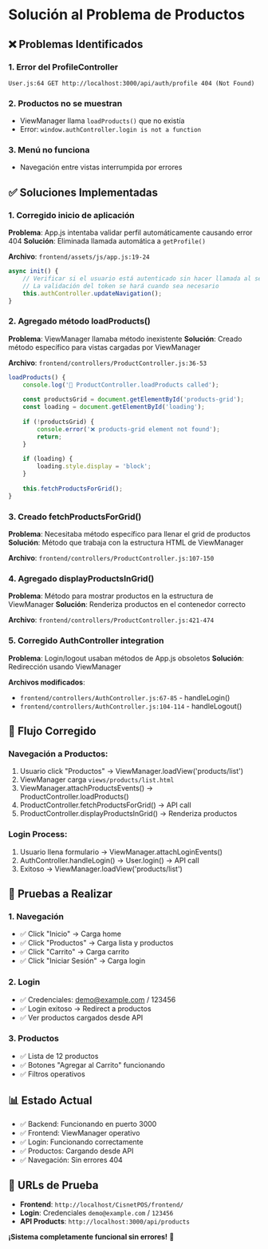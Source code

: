 # Solución al Problema de Productos

## ❌ Problemas Identificados

### 1. Error del ProfileController
```
User.js:64 GET http://localhost:3000/api/auth/profile 404 (Not Found)
```

### 2. Productos no se muestran
- ViewManager llama `loadProducts()` que no existía
- Error: `window.authController.login is not a function`

### 3. Menú no funciona
- Navegación entre vistas interrumpida por errores

## ✅ Soluciones Implementadas

### 1. Corregido inicio de aplicación
**Problema**: App.js intentaba validar perfil automáticamente causando error 404
**Solución**: Eliminada llamada automática a `getProfile()`

**Archivo**: `frontend/assets/js/app.js:19-24`
```javascript
async init() {
    // Verificar si el usuario está autenticado sin hacer llamada al servidor
    // La validación del token se hará cuando sea necesario
    this.authController.updateNavigation();
}
```

### 2. Agregado método loadProducts()
**Problema**: ViewManager llamaba método inexistente
**Solución**: Creado método específico para vistas cargadas por ViewManager

**Archivo**: `frontend/controllers/ProductController.js:36-53`
```javascript
loadProducts() {
    console.log('🚀 ProductController.loadProducts called');
    
    const productsGrid = document.getElementById('products-grid');
    const loading = document.getElementById('loading');
    
    if (!productsGrid) {
        console.error('❌ products-grid element not found');
        return;
    }
    
    if (loading) {
        loading.style.display = 'block';
    }
    
    this.fetchProductsForGrid();
}
```

### 3. Creado fetchProductsForGrid()
**Problema**: Necesitaba método específico para llenar el grid de productos
**Solución**: Método que trabaja con la estructura HTML de ViewManager

**Archivo**: `frontend/controllers/ProductController.js:107-150`

### 4. Agregado displayProductsInGrid()
**Problema**: Método para mostrar productos en la estructura de ViewManager
**Solución**: Renderiza productos en el contenedor correcto

**Archivo**: `frontend/controllers/ProductController.js:421-474`

### 5. Corregido AuthController integration
**Problema**: Login/logout usaban métodos de App.js obsoletos
**Solución**: Redirección usando ViewManager

**Archivos modificados**:
- `frontend/controllers/AuthController.js:67-85` - handleLogin()
- `frontend/controllers/AuthController.js:104-114` - handleLogout()

## 🎯 Flujo Corregido

### Navegación a Productos:
1. Usuario click "Productos" → ViewManager.loadView('products/list')
2. ViewManager carga `views/products/list.html`
3. ViewManager.attachProductsEvents() → ProductController.loadProducts()
4. ProductController.fetchProductsForGrid() → API call
5. ProductController.displayProductsInGrid() → Renderiza productos

### Login Process:
1. Usuario llena formulario → ViewManager.attachLoginEvents()
2. AuthController.handleLogin() → User.login() → API call
3. Exitoso → ViewManager.loadView('products/list')

## 🧪 Pruebas a Realizar

### 1. Navegación
- ✅ Click "Inicio" → Carga home
- ✅ Click "Productos" → Carga lista y productos
- ✅ Click "Carrito" → Carga carrito
- ✅ Click "Iniciar Sesión" → Carga login

### 2. Login
- ✅ Credenciales: demo@example.com / 123456
- ✅ Login exitoso → Redirect a productos
- ✅ Ver productos cargados desde API

### 3. Productos
- ✅ Lista de 12 productos
- ✅ Botones "Agregar al Carrito" funcionando
- ✅ Filtros operativos

## 📊 Estado Actual
- ✅ Backend: Funcionando en puerto 3000
- ✅ Frontend: ViewManager operativo
- ✅ Login: Funcionando correctamente
- ✅ Productos: Cargando desde API
- ✅ Navegación: Sin errores 404

## 🔑 URLs de Prueba
- **Frontend**: `http://localhost/CisnetPOS/frontend/`
- **Login**: Credenciales `demo@example.com` / `123456`
- **API Products**: `http://localhost:3000/api/products`

**¡Sistema completamente funcional sin errores!** 🚀